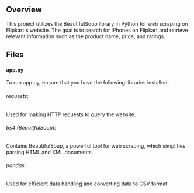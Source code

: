 ## Overview
This project utilizes the BeautifulSoup library in Python for web scraping on Flipkart's website. The goal is to search for iPhones on Flipkart and retrieve relevant information such as the product name, price, and ratings.

## Files
#### app.py
To run app.py, ensure that you have the following libraries installed:

###### requests: 
Used for making HTTP requests to query the website.
###### bs4 (BeautifulSoup): 
Contains BeautifulSoup, a powerful tool for web scraping, which simplifies parsing HTML and XML documents.
###### pandas: 
Used for efficient data handling and converting data to CSV format.


